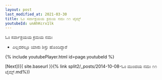 ```yaml
---
layout: post
last_modified_at: 2021-03-30
title: ಓಂ ಸರ್ವಾಶ್ರಯಯ ಕ್ರಮಯ ನಮಃ ೧೧ ಟೈಮ್ಸ್
youtubeId: unAhKcrx1lk
---
```

 
 
 ಓಂ ಸರ್ವಾಶ್ರಯಯ ಕ್ರಮಯ ನಮಃ  
 
 -  ಎಲ್ಲದರಲ್ಲೂ ಯಾರು ಶಿಸ್ತು ಹೊಂದಿದ್ದಾರೆ 
 
  
 
  
 
 
 
 
 
 


{% include youtubePlayer.html id=page.youtubeId %}
 
[Next]({{ site.baseurl }}{% link  split2/_posts/2014-10-08-ಓಂ ಮುಂದಯ ನಮಃ ೧೧ ಟೈಮ್ಸ್.md%})
 
